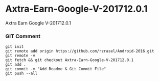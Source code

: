 # Axtra-Earn-Google-V-201712.0.1
Axtra Earn Google V-201712.0.1


### GIT Comment
```git_comment_add_origin_and_fetch
git init
git remote add origin https://github.com/rzrasel/Android-2016.git
git remote -v
git fetch && git checkout Axtra-Earn-Google-V-201712.0.1
git add .
git commit -m "Add Readme & Git Commit File"
git push --all
```